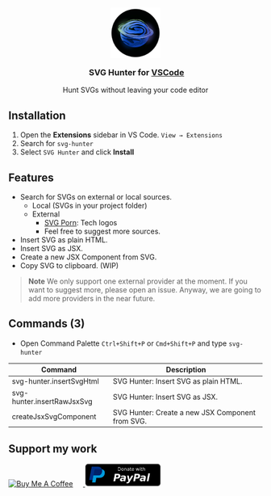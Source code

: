 <h3 align="center">
	<img src="https://raw.githubusercontent.com/Railly/svg-hunter-vscode/main/logo.png" width="100" alt="Logo"/><br/>
	<img src="https://raw.githubusercontent.com/catppuccin/catppuccin/main/assets/misc/transparent.png" height="30" width="0px"/>
	SVG Hunter for <a href="https://marketplace.visualstudio.com/items?itemName=RaillyHugo.svg-hunter">VSCode</a>
</h3>

<p align="center">
  Hunt SVGs without leaving your code editor
  <br>
</p>

## Installation

1. Open the **Extensions** sidebar in VS Code. `View → Extensions`
2. Search for `svg-hunter`
3. Select `SVG Hunter` and click **Install**

## Features

- Search for SVGs on external or local sources.
  - Local (SVGs in your project folder)
  - External
    - [SVG Porn](https://www.svgporn.com/): Tech logos
    - Feel free to suggest more sources.
- Insert SVG as plain HTML.
- Insert SVG as JSX.
- Create a new JSX Component from SVG.
- Copy SVG to clipboard. (WIP)

> **Note**
> We only support one external provider at the moment. If you want to suggest more, please open an issue. Anyway, we are going to add more providers in the near future.

## Commands (3)

- Open Command Palette `Ctrl+Shift+P` or `Cmd+Shift+P` and type `svg-hunter`

| Command                    | Description                                      |
| -------------------------- | ------------------------------------------------ |
| svg-hunter.insertSvgHtml   | SVG Hunter: Insert SVG as plain HTML.            |
| svg-hunter.insertRawJsxSvg | SVG Hunter: Insert SVG as JSX.                   |
| createJsxSvgComponent      | SVG Hunter: Create a new JSX Component from SVG. |

## Support my work

<a href="https://www.buymeacoffee.com/raillyhugo" target="_blank">
	<img style="margin-right: 20px;" src="https://cdn.buymeacoffee.com/buttons/v2/default-yellow.png" alt="Buy Me A Coffee" height="45px">
</a>
<a href="https://www.paypal.com/donate/?hosted_button_id=J3PJ5N6LVZCPY">
  <img src="https://raw.githubusercontent.com/Railly/Railly/main/buttons/donate-with-paypal.png" alt="Donate with PayPal" height="45px" />
</a>
